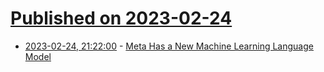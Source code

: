 # [Published on 2023-02-24](index.md)

* [2023-02-24, 21:22:00](https://tech.slashdot.org/story/23/02/24/185200/meta-has-a-new-machine-learning-language-model?utm_source=rss1.0mainlinkanon&utm_medium=feed) - [Meta Has a New Machine Learning Language Model](https://tech.slashdot.org/story/23/02/24/185200/meta-has-a-new-machine-learning-language-model?utm_source=rss1.0mainlinkanon&utm_medium=feed)
